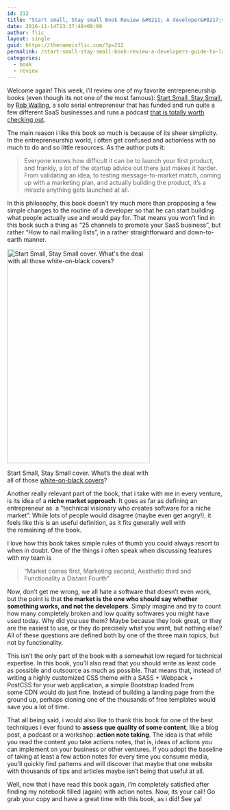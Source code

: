 ```yaml
---
id: 212
title: "Start small, Stay small Book Review &#8211; A developer&#8217;s guide to launching a startup"
date: 2016-11-14T23:37:48+00:00
author: flic
layout: single
guid: https://thenameisflic.com/?p=212
permalink: /start-small-stay-small-book-review-a-developers-guide-to-launching-a-startup/
categories:
  - book
  - review
---
```


Welcome again! This week, i&#8217;ll review one of my favorite entrepreneurship books (even though its not one of the most famous): [Start Small, Stay Small](http://www.startupbook.net/), by [Rob Walling](http://www.softwarebyrob.com/), a solo serial entrepreneur that has funded and run quite a few different SaaS businesses and runs a podcast [that is totally worth checking out](http://www.startupsfortherestofus.com/).

The main reason i like this book so much is because of its sheer simplicity. In the entrepreneurship world, i often get confused and actionless with so much to do and so little resources. As the author puts it:

> Everyone knows how difficult it can be to launch your first product, and frankly, a lot of the startup advice out there just makes it harder. From validating an idea, to testing message-to-market match, coming up with a marketing plan, and actually building the product, it’s a miracle anything gets launched at all.

In this philosophy, this book doesn&#8217;t try much more than propposing a few simple changes to the routine of a developer so that he can start building what people actually use and would pay for. That means you won&#8217;t find in this book such a thing as &#8220;25 channels to promote your SaaS business&#8221;, but rather &#8220;How to nail mailing lists&#8221;, in a rather straightforward and down-to-earth manner.

<div style="width: 343px" class="wp-caption aligncenter">
  <img class="size-medium" src="http://ecx.images-amazon.com/images/I/31uiH45Y-YL.jpg" alt="Start Small, Stay Small cover. What's the deal with all those white-on-black covers?" width="333" height="500" />
  
  <p class="wp-caption-text">
    Start Small, Stay Small cover. What&#8217;s the deal with all of those <a href="https://thenameisflic.com/gettting-real-book-review-you-can-build-twice-but-can-you-build-half/"> white-on-black covers</a>?
  </p>
</div>

Another really relevant part of the book, that i take with me in every venture, is its idea of a **niche market approach**. It goes as far as defining an entrepreneur as  a &#8220;technical visionary who creates software for a niche market&#8221;. While lots of people would disagree (maybe even get angry!), it feels like this is an useful definition, as it fits generally well with the remaining of the book.

I love how this book takes simple rules of thumb you could always resort to when in doubt. One of the things i often speak when discussing features with my team is

> &#8220;Market comes first, Marketing second, Aesthetic third and Functionality a Distant Fourth&#8221;

Now, don&#8217;t get me wrong, we all hate a software that doesn&#8217;t even work, but the point is that **the market is the one who should say whether something works, and not the developers**. Simply imagine and try to count how many completely broken and low quality softwares you might have used today. Why did you use them? Maybe because they look great, or they are the easiest to use, or they do precisely what you want, but nothing else? All of these questions are defined both by one of the three main topics, but not by functionality.

This isn&#8217;t the only part of the book with a somewhat low regard for technical expertise. In this book, you&#8217;ll also read that you should write as least code as possible and outsource as much as possible. That means that, instead of writing a highly customized CSS theme with a SASS + Webpack + PostCSS for your web application, a simple Bootstrap loaded from some CDN would do just fine. Instead of building a landing page from the ground up, perhaps cloning one of the thousands of free templates would save you a lot of time.

That all being said, i would also like to thank this book for one of the best techniques i ever found to **assess que quality of some content**, like a blog post, a podcast or a workshop: **action note taking**. The idea is that while you read the content you take actions notes, that is, ideas of actions you can implement on your business or other ventures. If you adopt the baseline of taking at least a few action notes for every time you consume media, you&#8217;ll quickly find patterns and will discover that maybe that one website with thousands of tips and articles maybe isn&#8217;t being that useful at all.

Well, now that i have read this book again, i&#8217;m completely satisfied after finding my notebook filled (again) with action notes. Now, its your call! Go grab your copy and have a great time with this book, as i did! See ya!
